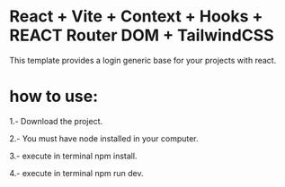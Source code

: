 # React + Vite + Context + Hooks + REACT Router DOM + TailwindCSS

This template provides a login generic base for your projects with react.

# how to use:

1.- Download the project.

2.- You must have node installed in your computer.

3.- execute in terminal npm install.

4.- execute in terminal npm run dev.




